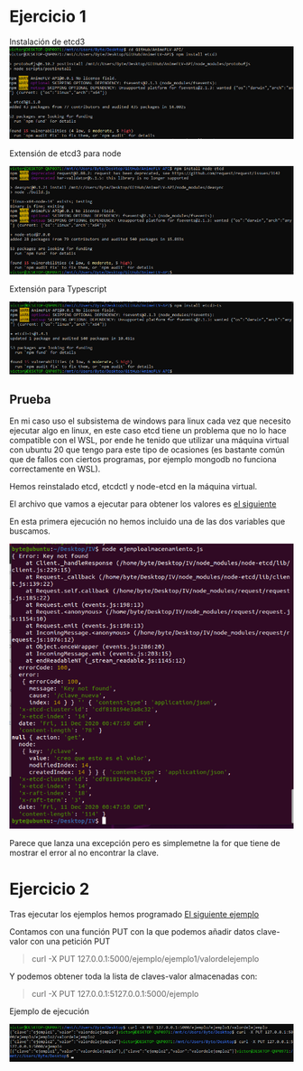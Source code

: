 # Ejercicio 1

Instalación de etcd3
![](img/install.png)

Extensión de etcd3 para node

![](img/nodeext.png)

Extensión para Typescript

![](img/typeext.png)

## Prueba

En mi caso uso el subsistema de windows para linux cada vez que necesito ejecutar algo en linux, en este caso etcd tiene un problema que no lo hace compatible con el WSL, por ende he tenido que utilizar una máquina virtual con ubuntu 20 que tengo para este tipo de ocasiones (es bastante común que de fallos con ciertos programas, por ejemplo mongodb no funciona correctamente en WSL).

Hemos reinstalado etcd, etcdctl y node-etcd en la máquina virtual.

El archivo que vamos a ejecutar para obtener los valores es [el siguiente](https://github.com/bytevictor/EjerciciosIV/blob/master/H6/ejemploalmacenamiento.js)

En esta primera ejecución no hemos incluido una de las dos variables que buscamos.

![](img/ejec1.png)

Parece que lanza una excepción pero es simplemetne la for que tiene de mostrar el error al no encontrar la clave.



















# Ejercicio 2

Tras ejecutar los ejemplos hemos programado [El siguiente ejemplo](https://github.com/bytevictor/EjerciciosIV/blob/master/H6/express-ejemplo.js)

Contamos con una función PUT con la que podemos añadir datos clave-valor con una petición PUT

> curl -X PUT 127.0.0.1:5000/ejemplo/ejemplo1/valordelejemplo

Y podemos obtener toda la lista de claves-valor almacenadas con:

> curl -X PUT 127.0.0.1:5127.0.0.1:5000/ejemplo

Ejemplo de ejecución

![](img/salida_curl.png)